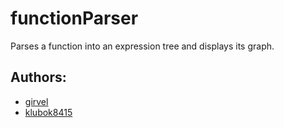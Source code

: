 # functionParser

Parses a function into an expression tree and displays its graph.

## Authors:

 * [girvel](https://github.com/girvel)
 * [klubok8415](https://github.com/klubok8415)